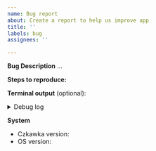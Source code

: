 ```yaml
---
name: Bug report
about: Create a report to help us improve app
title: ''
labels: bug
assignees: ''

---
```


**Bug Description**
...

**Steps to reproduce:**
<!-- Please describe what you expected to see and what you saw instead. Also include screenshots or screencasts if needed. -->

**Terminal output** (optional):

<details>
<summary>Debug log</summary>

```

<!--
Add terminal output only if needed - if there are some errors or warnings or you have performance/freeze issues.  
Very helpful in this situation will be logs from czkawka run with RUST_LOG environment variable set e.g. 
`RUST_LOG=debug ./czkawka` or `flatpak run --env=RUST_LOG=debug com.github.qarmin.czkawka` if you use flatpak, which will print more detailed info about executed function.
-->

```

</details>

**System**

- Czkawka version: <!--  e.g. 6.1.0 cli/gui -->
- OS version: <!--  e.g Ubuntu 22.04, Windows 11, Mac 15.1 ARM -->

<!-- If you use flatpak, please include the result of `flatpak info com.github.qarmin.czkawka`. -->
